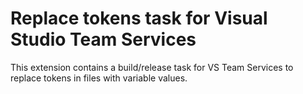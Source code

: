 # Replace tokens task for Visual Studio Team Services
This extension contains a build/release task for VS Team Services to replace tokens in files with variable values.